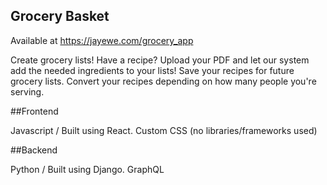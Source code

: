 ## Grocery Basket

Available at https://jayewe.com/grocery_app

Create grocery lists! Have a recipe? Upload your PDF and let our system add the needed ingredients to your lists! 
Save your recipes for future grocery lists. Convert your recipes depending on how many people you're serving. 

##Frontend

Javascript / Built using React.
Custom CSS (no libraries/frameworks used)

##Backend

Python / Built using Django.
GraphQL
